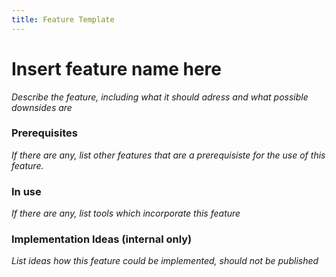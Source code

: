 ```yaml
---
title: Feature Template
---
```


# Insert feature name here

_Describe the feature, including what it should adress and what possible downsides are_

### Prerequisites

_If there are any, list other features that are a prerequisiste for the use of this feature._

### In use

_If there are any, list tools which incorporate this feature_

### Implementation Ideas (internal only)

_List ideas how this feature could be implemented, should not be published_

